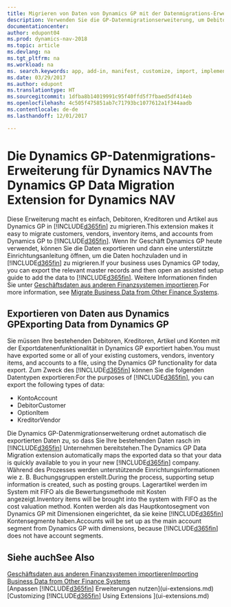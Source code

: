 ```yaml
---
title: Migrieren von Daten von Dynamics GP mit der Datenmigrations-Erweiterung
description: Verwenden Sie die GP-Datenmigrationserweiterung, um Debitoren, Kreditoren, Artikel und Konten von Dynamics GP auf Dynamics NAV zu migrieren.
documentationcenter: 
author: edupont04
ms.prod: dynamics-nav-2018
ms.topic: article
ms.devlang: na
ms.tgt_pltfrm: na
ms.workload: na
ms. search.keywords: app, add-in, manifest, customize, import, implement
ms.date: 03/29/2017
ms.author: edupont
ms.translationtype: HT
ms.sourcegitcommit: 1dfba8b14019991c95f40ffd5f7fbaed5df414eb
ms.openlocfilehash: 4c505f475851ab7c71793bc1077612a1f344aadb
ms.contentlocale: de-de
ms.lasthandoff: 12/01/2017

---
```

# <a name="the-dynamics-gp-data-migration-extension-for-dynamics-nav"></a><span data-ttu-id="fee82-103">Die Dynamics GP-Datenmigrations-Erweiterung für Dynamics NAV</span><span class="sxs-lookup"><span data-stu-id="fee82-103">The Dynamics GP Data Migration Extension for Dynamics NAV</span></span>
<span data-ttu-id="fee82-104">Diese Erweiterung macht es einfach, Debitoren, Kreditoren und Artikel aus Dynamics GP in [!INCLUDE[d365fin](includes/d365fin_md.md)] zu migrieren.</span><span class="sxs-lookup"><span data-stu-id="fee82-104">This extension makes it easy to migrate customers, vendors, inventory items, and accounts from Dynamics GP to [!INCLUDE[d365fin](includes/d365fin_md.md)].</span></span> <span data-ttu-id="fee82-105">Wenn Ihr Geschäft Dynamics GP heute verwendet, können Sie die Daten exportieren und dann eine unterstützte Einrichtungsanleitung öffnen, um die Daten hochzuladen und in [!INCLUDE[d365fin](includes/d365fin_md.md)] zu migrieren.</span><span class="sxs-lookup"><span data-stu-id="fee82-105">If your business uses Dynamics GP today, you can export the relevant master records and then open an assisted setup guide to add the data to [!INCLUDE[d365fin](includes/d365fin_md.md)].</span></span> <span data-ttu-id="fee82-106">Weitere Informationen finden Sie unter [Geschäftsdaten aus anderen Finanzsystemen importieren](upload-data.md).</span><span class="sxs-lookup"><span data-stu-id="fee82-106">For more information, see [Migrate Business Data from Other Finance Systems](upload-data.md).</span></span>

## <a name="exporting-data-from-dynamics-gp"></a><span data-ttu-id="fee82-107">Exportieren von Daten aus Dynamics GP</span><span class="sxs-lookup"><span data-stu-id="fee82-107">Exporting Data from Dynamics GP</span></span>
<span data-ttu-id="fee82-108">Sie müssen Ihre bestehenden Debitoren, Kreditoren, Artikel und Konten mit der Exportdatenenfunktionalität in Dynamics GP exportiert haben.</span><span class="sxs-lookup"><span data-stu-id="fee82-108">You must have exported some or all of your existing customers, vendors, inventory items, and accounts to a file, using the Dynamics GP functionality for data export.</span></span> <span data-ttu-id="fee82-109">Zum Zweck des [!INCLUDE[d365fin](includes/d365fin_md.md)] können Sie die folgenden Datentypen exportieren:</span><span class="sxs-lookup"><span data-stu-id="fee82-109">For the purposes of [!INCLUDE[d365fin](includes/d365fin_md.md)], you can export the following types of data:</span></span>

* <span data-ttu-id="fee82-110">Konto</span><span class="sxs-lookup"><span data-stu-id="fee82-110">Account</span></span>  
* <span data-ttu-id="fee82-111">Debitor</span><span class="sxs-lookup"><span data-stu-id="fee82-111">Customer</span></span>  
* <span data-ttu-id="fee82-112">Option</span><span class="sxs-lookup"><span data-stu-id="fee82-112">Item</span></span>  
* <span data-ttu-id="fee82-113">Kreditor</span><span class="sxs-lookup"><span data-stu-id="fee82-113">Vendor</span></span>  

<span data-ttu-id="fee82-114">Die Dynamics GP-Datenmigrationserweiterung ordnet automatisch die exportierten Daten zu, so dass Sie Ihre bestehenden Daten rasch im [!INCLUDE[d365fin](includes/d365fin_md.md)] Unternehmen bereitstehen.</span><span class="sxs-lookup"><span data-stu-id="fee82-114">The Dynamics GP Data Migration extension automatically maps the exported data so that your data is quickly available to you in your new [!INCLUDE[d365fin](includes/d365fin_md.md)] company.</span></span> <span data-ttu-id="fee82-115">Während des Prozesses werden unterstützende Einrichtungsinformationen wie z. B. Buchungsgruppen erstellt.</span><span class="sxs-lookup"><span data-stu-id="fee82-115">During the process, supporting setup information is created, such as posting groups.</span></span> <span data-ttu-id="fee82-116">Lagerartikel werden im System mit FIFO als die Bewertungsmethode mit Kosten angezeigt.</span><span class="sxs-lookup"><span data-stu-id="fee82-116">Inventory items will be brought into the system with FIFO as the cost valuation method.</span></span> <span data-ttu-id="fee82-117">Konten werden als das Hauptkontosegment von Dynamics GP mit Dimensionen eingerichtet, da sie keine [!INCLUDE[d365fin](includes/d365fin_long_md.md)] Kontensegmente haben.</span><span class="sxs-lookup"><span data-stu-id="fee82-117">Accounts will be set up as the main account segment from Dynamics GP with dimensions, because [!INCLUDE[d365fin](includes/d365fin_long_md.md)] does not have account segments.</span></span>

## <a name="see-also"></a><span data-ttu-id="fee82-118">Siehe auch</span><span class="sxs-lookup"><span data-stu-id="fee82-118">See Also</span></span>
[<span data-ttu-id="fee82-119">Geschäftsdaten aus anderen Finanzsystemen importieren</span><span class="sxs-lookup"><span data-stu-id="fee82-119">Importing Business Data from Other Finance Systems</span></span>](upload-data.md)  
<span data-ttu-id="fee82-120">[Anpassen [!INCLUDE[d365fin](includes/d365fin_md.md)] Erweiterungen nutzen](ui-extensions.md)</span><span class="sxs-lookup"><span data-stu-id="fee82-120">[Customizing [!INCLUDE[d365fin](includes/d365fin_md.md)] Using Extensions ](ui-extensions.md)</span></span>  

